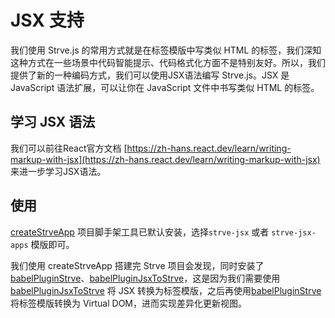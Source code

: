 # JSX 支持

我们使用 Strve.js 的常用方式就是在标签模版中写类似 HTML 的标签，我们深知这种方式在一些场景中代码智能提示、代码格式化方面不是特别友好。所以，我们提供了新的一种编码方式，我们可以使用JSX语法编写 Strve.js。JSX 是 JavaScript 语法扩展，可以让你在 JavaScript 文件中书写类似 HTML 的标签。

## 学习 JSX 语法

我们可以前往React官方文档 [https://zh-hans.react.dev/learn/writing-markup-with-jsx](https://zh-hans.react.dev/learn/writing-markup-with-jsx) 来进一步学习JSX语法。

## 使用

[createStrveApp](/tool/createStrveApp/) 项目脚手架工具已默认安装，选择`strve-jsx` 或者 `strve-jsx-apps` 模版即可。

我们使用 createStrveApp 搭建完 Strve 项目会发现，同时安装了 [babelPluginStrve](/tool/babelPluginStrve/)、[babelPluginJsxToStrve](/tool/babelPluginJsxToStrve/)，这是因为我们需要使用 [babelPluginJsxToStrve](/tool/babelPluginJsxToStrve/) 将 JSX 转换为标签模版，之后再使用[babelPluginStrve](/tool/babelPluginStrve/) 将标签模版转换为 Virtual DOM，进而实现差异化更新视图。